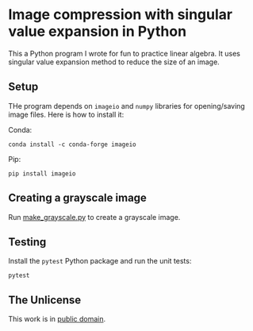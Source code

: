 # Image compression with singular value expansion in Python

This a Python program I wrote for fun to practice linear algebra. It uses singular value expansion method to reduce the size of an image.

## Setup

THe program depends on `imageio` and `numpy` libraries for opening/saving image files. Here is how to install it:

Conda:

```
conda install -c conda-forge imageio
```


Pip:

```
pip install imageio
```


## Creating a grayscale image

Run [make_grayscale.py](make_grayscale.py) to create a grayscale image.


## Testing

Install the `pytest` Python package and run the unit tests:

```
pytest
```

## The Unlicense

This work is in [public domain](LICENSE).

